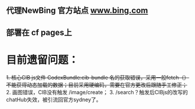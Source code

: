 ## 代理NewBing 官方站点 www.bing.com
## 部署在 cf pages上

# 目前遗留问题：
~~1. 核心CIB js文件 CodexBundle:cib-bundle 名的获取错误，采用一般fetch（）不能获得动态加载的数据；目前采用硬编码，需要在官方更改后跟随手工修正；~~
2. 画图错误，CIB没有触发 /image/create；
3. /search？触发后CIBjs的改写的chatHub失效，被引流回官方sydney了。
